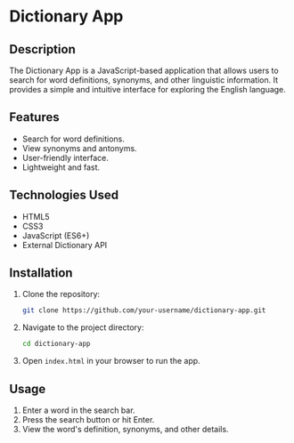 # Dictionary App

## Description
The Dictionary App is a JavaScript-based application that allows users to search for word definitions, synonyms, and other linguistic information. It provides a simple and intuitive interface for exploring the English language.

## Features
- Search for word definitions.
- View synonyms and antonyms.
- User-friendly interface.
- Lightweight and fast.

## Technologies Used
- HTML5
- CSS3
- JavaScript (ES6+)
- External Dictionary API

## Installation
1. Clone the repository:
    ```bash
    git clone https://github.com/your-username/dictionary-app.git
    ```
2. Navigate to the project directory:
    ```bash
    cd dictionary-app
    ```
3. Open `index.html` in your browser to run the app.

## Usage
1. Enter a word in the search bar.
2. Press the search button or hit Enter.
3. View the word's definition, synonyms, and other details.
